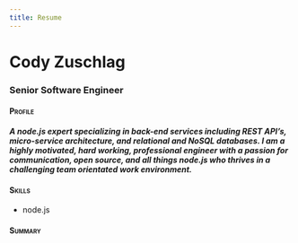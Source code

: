 ```yaml
---
title: Resume
---
```

<div class="well">
  <h1>Cody Zuschlag</h1>
  <h3>Senior Software Engineer</h3>
</div>

<h4 style="font-variant: small-caps;">Profile</h4>
<p><strong><em>A node.js expert specializing in back-end services including REST API’s, micro-service architecture, and
relational and NoSQL databases. I am a highly motivated, hard working, professional engineer with a passion
for communication, open source, and all things node.js who thrives in a challenging team orientated work
environment.</em></strong></p>

<div class="row">
  <div class=".col-md-4">
    <div class="well">
      <h4 style="font-variant: small-caps;">Skills</h4>
      <ul>
        <li>node.js</li>
      </ul
    </div>
  </div>
  <div class=".col-md-8">
    <h4 style="font-variant: small-caps;">Summary</h4>
  </div>
</div>
